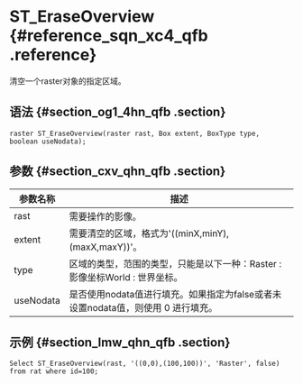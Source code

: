# S​T\_EraseOverview {#reference_sqn_xc4_qfb .reference}

清空一个raster对象的指定区域。

## 语法 {#section_og1_4hn_qfb .section}

```
raster ST_EraseOverview(raster rast, Box extent, BoxType type,  boolean useNodata);
```

## 参数 {#section_cxv_qhn_qfb .section}

|参数名称|描述|
|----|--|
|rast|需要操作的影像。|
|extent|需要清空的区域，格式为'\(\(minX,minY\),\(maxX,maxY\)\)'。|
|type|区域的类型，范围的类型，只能是以下一种：Raster : 影像坐标World : 世界坐标。|
|useNodata|是否使用nodata值进行填充。如果指定为false或者未设置nodata值，则使用 0 进行填充。|

## 示例 {#section_lmw_qhn_qfb .section}

```
Select ST_EraseOverview(rast, '((0,0),(100,100))', 'Raster', false)  from rat where id=100;
```

